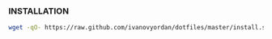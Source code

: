 ### INSTALLATION ###

```sh
wget -qO- https://raw.github.com/ivanovyordan/dotfiles/master/install.sh | sh
```
